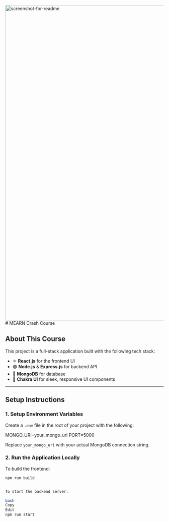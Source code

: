 <img width="1625" height="1000" alt="screenshot-for-readme" src="https://github.com/user-attachments/assets/79e5fc2e-f5b3-4fc2-a609-19e3aa4dfe39" />
# MEARN Crash Course

## About This Course

This project is a full-stack application built with the following tech stack:

- ⚛️ **React.js** for the frontend UI  
- 🟢 **Node.js** & **Express.js** for backend API  
- 🍃 **MongoDB** for database  
- 🎨 **Chakra UI** for sleek, responsive UI components  

---

## Setup Instructions

### 1. Setup Environment Variables

Create a `.env` file in the root of your project with the following:

MONGO_URI=your_mongo_uri
PORT=5000

Replace `your_mongo_uri` with your actual MongoDB connection string.

### 2. Run the Application Locally

To build the frontend:

```bash
npm run build


To start the backend server:

bash
Copy
Edit
npm run start
